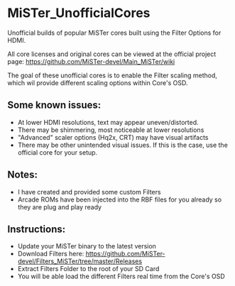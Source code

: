 # MiSTer_UnofficialCores
Unofficial builds of popular MiSTer cores built using the Filter Options for HDMI.

All core licenses and original cores can be viewed at the official project page: https://github.com/MiSTer-devel/Main_MiSTer/wiki

The goal of these unofficial cores is to enable the Filter scaling method, which wil provide different scaling options within Core's OSD.

## Some known issues: ##
* At lower HDMI resolutions, text may appear uneven/distorted.
* There may be shimmering, most noticeable at lower resolutions
* "Advanced" scaler options (Hq2x, CRT) may have visual artifacts
* There may be other unintended visual issues. If this is the case, use the official core for your setup.

## Notes: ##
* I have created and provided some custom Filters
* Arcade ROMs have been injected into the RBF files for you already so they are plug and play ready

## Instructions: ##
* Update your MiSTer binary to the latest version
* Download Filters here: https://github.com/MiSTer-devel/Filters_MiSTer/tree/master/Releases
* Extract Filters Folder to the root of your SD Card
* You will be able load the different Filters real time from the Core's OSD
